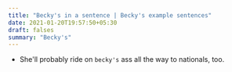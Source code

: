 ```yaml
---
title: "Becky's in a sentence | Becky's example sentences"
date: 2021-01-20T19:57:50+05:30
draft: falses
summary: "Becky's"
---
```

- She'll probably ride on `becky's` ass all the way to nationals, too.
                 
